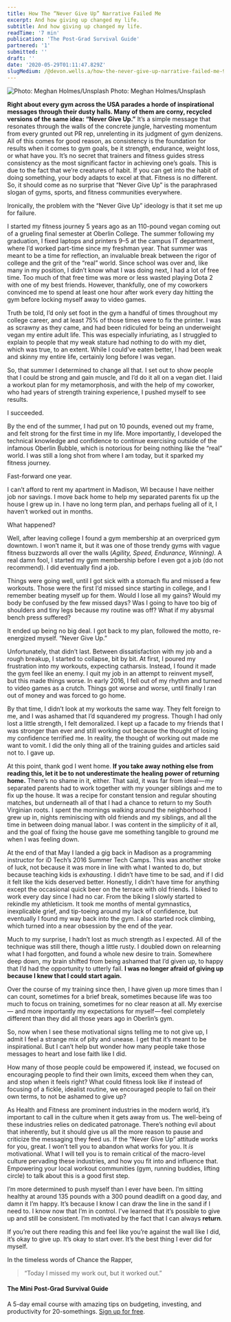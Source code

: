 ```yaml
---
title: How The “Never Give Up” Narrative Failed Me
excerpt: And how giving up changed my life.
subtitle: And how giving up changed my life.
readTime: '7 min'
publication: 'The Post-Grad Survival Guide'
partnered: '1'
submitted: ''
draft: ''
date: '2020-05-29T01:11:47.829Z'
slugMedium: /@devon.wells.a/how-the-never-give-up-narrative-failed-me-971fc8646c94
---
```


![Photo: Meghan Holmes/Unsplash](https://cdn-images-1.medium.com/max/800/0*XAuDD0dWI30BNx_K)
Photo: Meghan Holmes/Unsplash

**Right about every gym across the USA parades a horde of inspirational messages through their dusty halls. Many of them are corny, recycled versions of the same idea: “Never Give Up.”** It’s a simple message that resonates through the walls of the concrete jungle, harvesting momentum from every grunted out PR rep, unrelenting in its judgment of gym denizens. All of this comes for good reason, as consistency is the foundation for results when it comes to gym goals, be it strength, endurance, weight loss, or what have you. It’s no secret that trainers and fitness guides stress consistency as the most significant factor in achieving one’s goals. This is due to the fact that we’re creatures of habit. If you can get into the habit of doing something, your body adapts to excel at that. Fitness is no different. So, it should come as no surprise that “Never Give Up” is the paraphrased slogan of gyms, sports, and fitness communities everywhere.

Ironically, the problem with the “Never Give Up” ideology is that it set me up for failure.

I started my fitness journey 5 years ago as an 110-pound vegan coming out of a grueling final semester at Oberlin College. The summer following my graduation, I fixed laptops and printers 9–5 at the campus IT department, where I’d worked part-time since my freshman year. That summer was meant to be a time for reflection, an invaluable break between the rigor of college and the grit of the “real” world. Since school was over and, like many in my position, I didn’t know what I was doing next, I had a lot of free time. Too much of that free time was more or less wasted playing Dota 2 with one of my best friends. However, thankfully, one of my coworkers convinced me to spend at least one hour after work every day hitting the gym before locking myself away to video games.

Truth be told, I’d only set foot in the gym a handful of times throughout my college career, and at least 75% of those times were to fix the printer. I was as scrawny as they came, and had been ridiculed for being an underweight vegan my entire adult life. This was especially infuriating, as I struggled to explain to people that my weak stature had nothing to do with my diet, which was true, to an extent. While I could’ve eaten better, I had been weak and skinny my entire life, certainly long before I was vegan.

So, that summer I determined to change all that. I set out to show people that I could be strong and gain muscle, and I’d do it all on a vegan diet. I laid a workout plan for my metamorphosis, and with the help of my coworker, who had years of strength training experience, I pushed myself to see results.

I succeeded.

By the end of the summer, I had put on 10 pounds, evened out my frame, and felt strong for the first time in my life. More importantly, I developed the technical knowledge and confidence to continue exercising outside of the infamous Oberlin Bubble, which is notorious for being nothing like the “real” world. I was still a long shot from where I am today, but it sparked my fitness journey.

Fast-forward one year.

I can’t afford to rent my apartment in Madison, WI because I have neither job nor savings. I move back home to help my separated parents fix up the house I grew up in. I have no long term plan, and perhaps fueling all of it,  I haven’t worked out in months.

What happened?

Well, after leaving college I found a gym membership at an overpriced gym downtown. I won’t name it, but it was one of those trendy gyms with vague fitness buzzwords all over the walls (_Agility, Speed, Endurance, Winning)._ A real damn fool, I started my gym membership before I even got a job (do not recommend). I did eventually find a job.

Things were going well, until I got sick with a stomach flu and missed a few workouts. Those were the first I’d missed since starting in college, and I remember beating myself up for them. Would I lose all my gains? Would my body be confused by the few missed days? Was I going to have too big of shoulders and tiny legs because my routine was off? What if my abysmal bench press suffered?

It ended up being no big deal. I got back to my plan, followed the motto, re-energized myself. “Never Give Up.”

Unfortunately, that didn’t last. Between dissatisfaction with my job and a rough breakup, I started to collapse, bit by bit. At first, I poured my frustration into my workouts, expecting catharsis. Instead, I found it made the gym feel like an enemy. I quit my job in an attempt to reinvent myself, but this made things worse. In early 2016, I fell out of my rhythm and turned to video games as a crutch. Things got worse and worse, until finally I ran out of money and was forced to go home.

By that time, I didn’t look at my workouts the same way. They felt foreign to me, and I was ashamed that I’d squandered my progress. Though I had only lost a little strength, I felt demoralized. I kept up a facade to my friends that I was stronger than ever and still working out because the thought of losing my confidence terrified me. In reality, the thought of working out made me want to vomit. I did the only thing all of the training guides and articles said not to. I gave up.

At this point, thank god I went home. **If you take away nothing else from reading this, let it be to not underestimate the healing power of returning home.** There’s no shame in it, either. That said, it was far from ideal — my separated parents had to work together with my younger siblings and me to fix up the house. It was a recipe for constant tension and regular shouting matches, but underneath all of that I had a chance to return to my South Virginian roots. I spent the mornings walking around the neighborhood I grew up in, nights reminiscing with old friends and my siblings, and all the time in between doing manual labor. I was content in the simplicity of it all, and the goal of fixing the house gave me something tangible to ground me when I was feeling down.

At the end of that May I landed a gig back in Madison as a programming instructor for iD Tech’s 2016 Summer Tech Camps. This was another stroke of luck, not because it was more in line with what I wanted to do, but because teaching kids is _exhausting_. I didn’t have time to be sad, and if I did it felt like the kids deserved better. Honestly, I didn’t have time for anything except the occasional quick beer on the terrace with old friends. I biked to work every day since I had no car. From the biking I slowly started to rekindle my athleticism. It took me months of mental gymnastics, inexplicable grief, and tip-toeing around my lack of confidence, but eventually I found my way back into the gym. I also started rock climbing, which turned into a near obsession by the end of the year.

Much to my surprise, I hadn’t lost as much strength as I expected. All of the technique was still there, though a little rusty. I doubled down on relearning what I had forgotten, and found a whole new desire to train. Somewhere deep down, my brain shifted from being ashamed that I’d given up, to happy that I’d had the opportunity to utterly fail. **I was no longer afraid of giving up because I knew that I could start again.**

Over the course of my training since then, I have given up more times than I can count, sometimes for a brief break, sometimes because life was too much to focus on training, sometimes for no clear reason at all. My exercise— and more importantly my expectations for myself — feel completely different than they did all those years ago in Oberlin’s gym.

So, now when I see these motivational signs telling me to not give up, I admit I feel a strange mix of pity and unease. I get that it’s meant to be inspirational. But I can’t help but wonder how many people take those messages to heart and lose faith like I did.

How many of those people could be empowered if, instead, we focused on encouraging people to find their own limits, exceed them when they can, and stop when it feels right? What could fitness look like if instead of focusing of a fickle, idealist routine, we encouraged people to fail on their own terms, to not be ashamed to give up?

As Health and Fitness are prominent industries in the modern world, it’s important to call in the culture when it gets away from us. The well-being of these industries relies on dedicated patronage. There’s nothing evil about that inherently, but it should give us all the more reason to pause and criticize the messaging they feed us. If the “Never Give Up” attitude works for you, great. I won’t tell you to abandon what works for you. It _is_ motivational. What I will tell you is to remain critical of the macro-level culture pervading these industries, and how you fit into and influence that. Empowering your local workout communities (gym, running buddies, lifting circle) to talk about this is a good first step.

I’m more determined to push myself than I ever have been. I’m sitting healthy at around 135 pounds with a 300 pound deadlift on a good day, and damn it I’m happy. It’s because I know I can draw the line in the sand if I need to. I know now that I’m in control. I’ve learned that it’s possible to give up and still be consistent. I’m motivated by the fact that I can always **return**.

If you’re out there reading this and feel like you’re against the wall like I did, it’s okay to give up. It’s okay to start over. It’s the best thing I ever did for myself.

In the timeless words of Chance the Rapper,

> “Today I missed my work out, but it worked out.”

#### **The Mini Post-Grad Survival Guide**

A 5-day email course with amazing tips on budgeting, investing, and productivity for 20-somethings. [Sign up for free](https://morning-darkness-5176.ck.page/75ec2d5152).